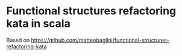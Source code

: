 # Functional structures refactoring kata in scala

Based on https://github.com/matteobaglini/functional-structures-refactoring-kata
